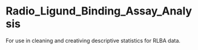 # Radio_Ligund_Binding_Assay_Analysis
 For use in cleaning and creativing descriptive statistics for RLBA data.
